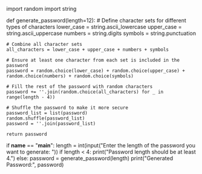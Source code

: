 import random
import string

def generate_password(length=12):
    # Define character sets for different types of characters
    lower_case = string.ascii_lowercase
    upper_case = string.ascii_uppercase
    numbers = string.digits
    symbols = string.punctuation

    # Combine all character sets
    all_characters = lower_case + upper_case + numbers + symbols

    # Ensure at least one character from each set is included in the password
    password = random.choice(lower_case) + random.choice(upper_case) + random.choice(numbers) + random.choice(symbols)

    # Fill the rest of the password with random characters
    password += ''.join(random.choice(all_characters) for _ in range(length - 4))

    # Shuffle the password to make it more secure
    password_list = list(password)
    random.shuffle(password_list)
    password = ''.join(password_list)

    return password

if __name__ == "__main__":
    length = int(input("Enter the length of the password you want to generate: "))
    if length < 4:
        print("Password length should be at least 4.")
    else:
        password = generate_password(length)
        print("Generated Password:", password)
